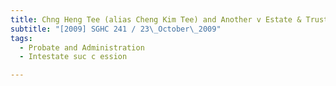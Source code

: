 ```yaml
---
title: Chng Heng Tee (alias Cheng Kim Tee) and Another v Estate & Trust Agencies (1927) Ltd (Ho 
subtitle: "[2009] SGHC 241 / 23\_October\_2009"
tags:
  - Probate and Administration
  - Intestate suc c ession

---
```


